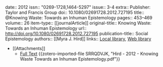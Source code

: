 date:: 2012
issn:: "0269-1728,1464-5297"
issue:: 3-4
extra:: Publisher: Taylor and Francis Group
doi:: 10.1080/02691728.2012.727195
title:: @Knowing Waste: Towards an Inhuman Epistemology
pages:: 453–469
volume:: 26
item-type:: [[journalArticle]]
original-title:: Knowing Waste: Towards an Inhuman Epistemology
url:: http://doi.org/10.1080/02691728.2012.727195
publication-title:: Social Epistemology
authors:: [[Myra J. Hird]]
links:: [Local library](zotero://select/library/items/2GJNFG66), [Web library](https://www.zotero.org/users/15862703/items/2GJNFG66)

- [[Attachments]]
	- [Full Text](https://moscow.sci-hub.se/1923/a539447cdcee5947a454da5a9408f768/hird2012.pdf#navpanes=0&view=FitH) {{zotero-imported-file SRRQDVJK, "Hird - 2012 - Knowing Waste Towards an Inhuman Epistemology.pdf"}}